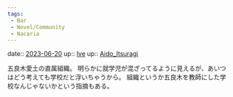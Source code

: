 ```yaml
---
tags:
 - Bar
 - Novel/Community
 - Nacaria
---
```


date:: [2023-06-20](/Daily_Note/2023-06-20.md)
up:: [Ive](Ive.md)
up:: [Aido_Itsuragi](Aido_Itsuragi.md)

五良木愛土の直属組織。
明らかに就学児が混ざってるように見えるが、あいつはどう考えても学校だと浮いちゃうから。
組織というか五良木を教師にした学校なんじゃないかという指摘もある。